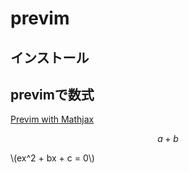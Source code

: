 # previm

## インストール


## previmで数式
[Previm with Mathjax](http://qiita.com/light14/items/f581bf6e1dc5426c8853)

$$
a + b
$$

\\(ex^2 + bx + c = 0\\)



